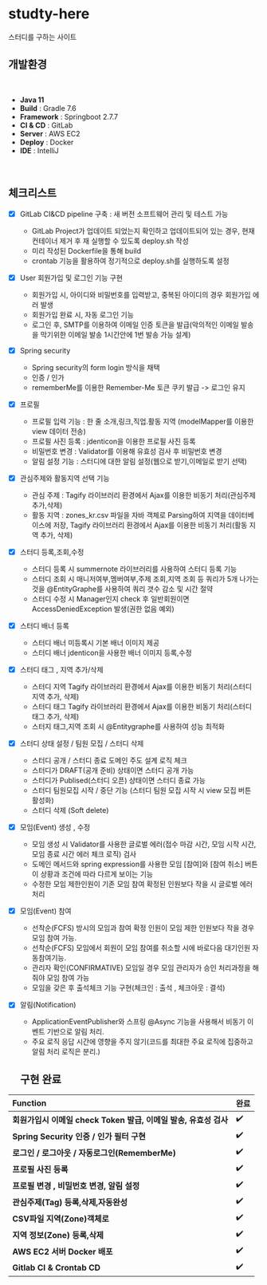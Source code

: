 # studty-here
스터디를 구하는 사이트
## 개발환경
<br>

- **Java 11**
- **Build** : Gradle 7.6
- **Framework** : Springboot 2.7.7
- **CI & CD** : GitLab
- **Server** : AWS EC2
- **Deploy** : Docker
- **IDE** : IntelliJ
<br>



## 체크리스트

- [x] GitLab CI&CD pipeline 구축 : 새 버전 소프트웨어 관리 및 테스트 가능
    - GitLab Project가 업데이트 되었는지 확인하고 업데이트되어 있는 경우, 현재 컨테이너 제거 후 재 실행할 수 있도록 deploy.sh 작성
    - 미리 작성된 Dockerfile을 통해 build
    - crontab 기능을 활용하여 정기적으로 deploy.sh를 실행하도록 설정

- [x] User 회원가입 및 로그인 기능 구현
    - 회원가입 시, 아이디와 비밀번호를 입력받고, 중복된 아이디의 경우 회원가입 에러 발생
    - 회원가입 완료 시, 자동 로그인 기능 
    - 로그인 후, SMTP를 이용하여 이메일 인증 토큰을 발급(악의적인 이메일 발송을 막기위한 이메일 발송 1시간안에 1번 발송 가능 설계)
- [x] Spring security
    - Spring security의 form login 방식을 채택
    - 인증 / 인가 
    - rememberMe를 이용한 Remember-Me 토큰 쿠키 발급 -> 로그인 유지 
- [x] 프로필
    - 프로필 입력 기능 : 한 줄 소개,링크,직업.활동 지역 (modelMapper를 이용한 view 데이터 전송)
    - 프로필 사진 등록 : jdenticon을 이용한 프로필 사진 등록
    - 비밀번호 변경 : Validator를 이용해 유효성 검사 후 비밀번호 변경
    - 알림 설정 기능 : 스터디에 대한 알림 설정(웹으로 받기,이메일로 받기 선택)
- [x] 관심주제와 활동지역 선택 기능 
    - 관심 주제 : Tagify 라이브러리 환경에서 Ajax를 이용한 비동기 처리(관심주제 추가,삭제)
    - 활동 지역 : zones_kr.csv 파일을 자바 객체로 Parsing하여 지역을 데이터베이스에 저장, Tagify 라이브러리 환경에서 Ajax를 이용한 비동기 처리(활동 지역 추가, 삭제)
- [x] 스터디 등록,조회,수정
    - 스터디 등록 시 summernote 라이브러리를 사용하여 스터디 등록 기능
    - 스터디 조회 시 매니저여부,멤버여부,주제 조회,지역 조회 등 쿼리가 5개 나가는 것을 @EntityGraphe를 사용하여 쿼리 갯수 감소 및 시간 절약
    - 스터디 수정 시 Manager인지 check 후 일반회원이면 AccessDeniedException 발생(권한 없음 예외)
- [x] 스터디 배너 등록
    - 스터디 배너 미등록시 기본 배너 이미지 제공
    - 스터디 배너 jdenticon을 사용한 배너 이미지 등록,수정
- [x] 스터디 태그 , 지역 추가/삭제
    - 스터디 지역 Tagify 라이브러리 환경에서 Ajax를 이용한 비동기 처리(스터디 지역 추가, 삭제)
    - 스터디 태그 Tagify 라이브러리 환경에서 Ajax를 이용한 비동기 처리(스터디 태그 추가, 삭제)
    - 스터지 태그,지역 조회 시 @Entitygraphe를 사용하여 성능 최적화
- [x] 스터디 상태 설정 / 팀원 모집 / 스터디 삭제
    - 스터디 공개 / 스터디 종료 도메인 주도 설계 로직 체크 
    - 스터디가 DRAFT(공개 준비) 상태이면 스터디 공개 가능
    - 스터디가 Publised(스터디 오픈) 상태이면 스터디 종료 가능
    - 스터디 팀원모집 시작 / 중단 기능 (스터디 팀원 모집 시작 시 view 모집 버튼 활성화)
    - 스터디 삭제 (Soft delete)
- [x] 모임(Event) 생성 , 수정
    - 모임 생성 시 Validator를 사용한 글로벌 에러(접수 마감 시간, 모임 시작 시간, 모임 종료 시간 에러 체크 로직) 검사
    - 도메인 메서드와 spring expression를 사용한   모임 [참여]와 [참여 취소] 버튼이 상황과 조건에 따라 다르게 보이는 기능
    - 수정한 모임 제한인원이 기존 모임 참여 확정된 인원보다 작을 시 글로벌 에러 처리
- [x] 모임(Event) 참여
    - 선착순(FCFS) 방시의 모임과 참여 확정 인원이 모임 제한 인원보다 작을 경우 모임 참여 가능.
    - 선착순(FCFS) 모임에서 회원이 모임 참여를 취소할 시에 바로다음 대기인원 자동참여기능.
    - 관리자 확인(CONFIRMATIVE) 모임일 경우 모임 관리자가 승인 처리과정을 해줘야 모임 참여 가능
    - 모임을 갖은 후 출석체크 기능 구현(체크인 : 출석 , 체크아웃 : 결석)
- [x] 알림(Notification)
    - ApplicationEventPublisher와 스프링 @Async 기능을 사용해서 비동기 이벤트 기반으로 알림 처리.
    - 주요 로직 응답 시간에 영향을 주지 않기(코드를 최대한 주요 로직에 집중하고 알림 처리 로직은 분리.)
    


    
    
    
    
    
    
    
    
    
    
    
    
    
    
    
    
    
    
    ## 구현 완료
**Function** | **완료** | 
:------------ | :-------------| 
**회원가입시 이메일 check Token 발급, 이메일 발송, 유효성 검사** | :heavy_check_mark: |  
**Spring Security 인증 / 인가 필터 구현** | :heavy_check_mark: |  
**로그인 / 로그아웃 / 자동로그인(RememberMe)** | :heavy_check_mark: |  
**프로필 사진 등록** | :heavy_check_mark: |  
**프로필 변경 , 비밀번호 변경, 알림 설정** | :heavy_check_mark: |  
**관심주제(Tag) 등록,삭제,자동완성** | :heavy_check_mark: |  
**CSV파일 지역(Zone)객체로** | :heavy_check_mark: |  
**지역 정보(Zone) 등록,삭제** | :heavy_check_mark: | 
**AWS EC2 서버 Docker 배포** | :heavy_check_mark: |  
**Gitlab CI & Crontab CD** | :heavy_check_mark: 
